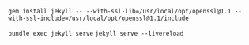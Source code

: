 
`gem install jekyll -- --with-ssl-lib=/usr/local/opt/openssl@1.1 --with-ssl-include=/usr/local/opt/openssl@1.1/include`

`bundle exec jekyll serve`
`jekyll serve --livereload`